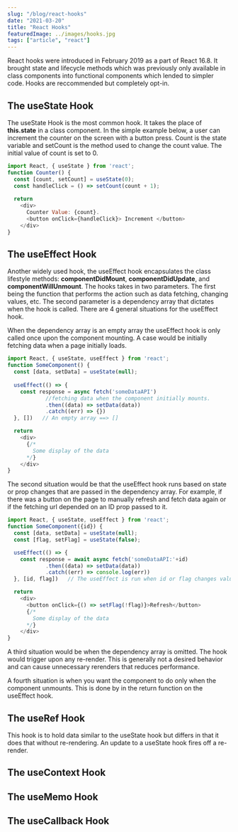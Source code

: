 ```yaml
---
slug: "/blog/react-hooks"
date: "2021-03-20"
title: "React Hooks"
featuredImage: ../images/hooks.jpg
tags: ["article", "react"]
---
```


React hooks were introduced in February 2019 as a part of React 16.8. It brought state and lifecycle methods which was previously only available in class components into functional components which lended to simpler code. Hooks are reccommended but completely opt-in.

## The useState Hook

The useState Hook is the most common hook. It takes the place of **this.state** in a class component. In the simple example below, a user can increment the counter on the screen with a button press. Count is the state variable and setCount is the method used to change the count value. The initial value of count is set to 0. 

```javascript
import React, { useState } from 'react';
function Counter() {
  const [count, setCount] = useState(0);
  const handleClick = () => setCount(count + 1);
  
  return 
    <div>
      Counter Value: {count}.
      <button onClick={handleClick}> Increment </button>
    </div>
}
```

## The useEffect Hook

Another widely used hook, the useEffect hook encapsulates the class lifestyle methods: **componentDidMount**, **componentDidUpdate**, and **componentWillUnmount**. The hooks takes in two parameters. The first being the function that performs the action such as data fetching, changing values, etc. The second parameter is a dependency array that dictates when the hook is called. There are 4 general situations for the useEffect hook.

When the dependency array is an empty array the useEffect hook is only called once upon the component mounting. A case would be initially fetching data when a page initially loads. 

```javascript 
import React, { useState, useEffect } from 'react';
function SomeComponent() {
  const [data, setData] = useState(null);
  
  useEffect(() => {
    const response = async fetch('someDataAPI')
            //fetching data when the component initially mounts.
            .then((data) => setData(data))
            .catch((err) => {})
  }, [])   // An empty array ==> []

  return 
    <div>
      {/* 
        Some display of the data
      */}
    </div>
}
```

The second situation would be that the useEffect hook runs based on state or prop changes that are passed in the dependency array. For example, if there was a button on the page to manually refresh and fetch data again or if the fetching url depended on an ID prop passed to it. 

```javascript 
import React, { useState, useEffect } from 'react';
function SomeComponent({id}) {
  const [data, setData] = useState(null);
  const [flag, setFlag] = useState(false);

  useEffect(() => {
    const response = await async fetch('someDataAPI:'+id)
            .then((data) => setData(data))
            .catch((err) => console.log(err))
  }, [id, flag])   // The useEffect is run when id or flag changes value.

  return 
    <div>
      <button onClick={() => setFlag(!flag)}>Refresh</button>
      {/* 
        Some display of the data
      */}
    </div>
}
```
A third situation would be when the dependency array is omitted. The hook would trigger upon any re-render. This is generally not a desired behavior and can cause unnecessary rerenders that reduces performance. 

A fourth situation is when you want the component to do only when the component unmounts. This is done by in the return function on the useEffect hook. 



## The useRef Hook 

This hook is to hold data similar to the useState hook but differs in that it does that without re-rendering. An update to a useState hook fires off a re-render. 

## The useContext Hook


## The useMemo Hook


## The useCallback Hook

